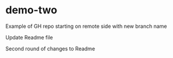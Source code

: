 # demo-two
Example of GH repo starting on remote side with new branch name

Update Readme file

Second round of changes to Readme
